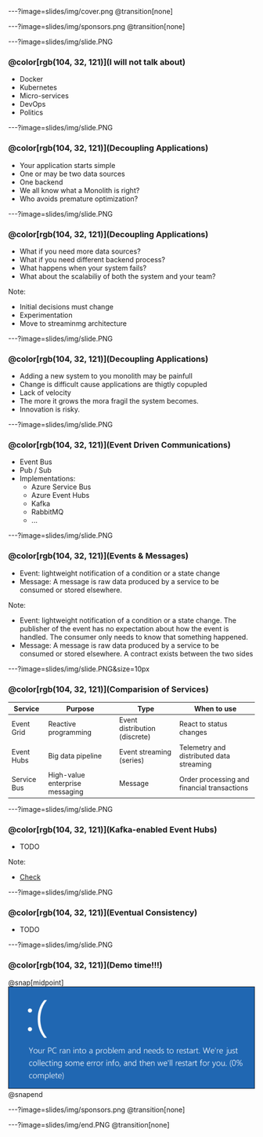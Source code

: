 ---?image=slides/img/cover.png
@transition[none]

---?image=slides/img/sponsors.png
@transition[none]

---?image=slides/img/slide.PNG

### @color[rgb(104, 32, 121)](I will not talk about)

* Docker
* Kubernetes
* Micro-services
* DevOps
* Politics

---?image=slides/img/slide.PNG

### @color[rgb(104, 32, 121)](Decoupling Applications)

* Your application starts simple
* One or may be two data sources
* One backend
* We all know what a Monolith is right?
* Who avoids premature optimization?

---?image=slides/img/slide.PNG

### @color[rgb(104, 32, 121)](Decoupling Applications)

* What if you need more data sources?
* What if you need different backend process?
* What happens when your system fails?
* What about the scalabiliy of both the system and your team?

Note:

* Initial decisions must change
* Experimentation
* Move to streaminmg architecture

---?image=slides/img/slide.PNG

### @color[rgb(104, 32, 121)](Decoupling Applications)

* Adding a new system to you monolith may be painfull
* Change is difficult cause applications are thigtly copupled
* Lack of velocity
* The more it grows the mora fragil the system becomes.
* Innovation is risky.

---?image=slides/img/slide.PNG

### @color[rgb(104, 32, 121)](Event Driven Communications)

* Event Bus
* Pub / Sub
* Implementations:
  * Azure Service Bus
  * Azure Event Hubs
  * Kafka
  * RabbitMQ
  * ...

---?image=slides/img/slide.PNG

### @color[rgb(104, 32, 121)](Events & Messages)

* Event: lightweight notification of a condition or a state change
* Message: A message is raw data produced by a service to be consumed or stored elsewhere.

Note:

* Event: lightweight notification of a condition or a state change. The publisher of the event has no expectation about how the event is handled. The consumer only needs to know that something happened.
* Message: A message is raw data produced by a service to be consumed or stored elsewhere. A contract exists between the two sides

---?image=slides/img/slide.PNG&size=10px

### @color[rgb(104, 32, 121)](Comparision of Services)

| Service | Purpose | Type | When to use |
| ------- | ------- | ---- | ----------- |
| Event Grid | Reactive programming | Event distribution (discrete) | React to status changes |
| Event Hubs | Big data pipeline | Event streaming (series) | Telemetry and distributed data streaming |
| Service Bus | High-value enterprise messaging | Message | Order processing and financial transactions |

---?image=slides/img/slide.PNG

### @color[rgb(104, 32, 121)](Kafka-enabled Event Hubs)

* TODO

Note:

* [Check](https://docs.microsoft.com/en-us/azure/event-hubs/event-hubs-for-kafka-ecosystem-overview)

---?image=slides/img/slide.PNG

### @color[rgb(104, 32, 121)](Eventual Consistency)

* TODO

---?image=slides/img/slide.PNG

### @color[rgb(104, 32, 121)](Demo time!!!)

@snap[midpoint]
![BSOD](slides/img/bsod.png)
@snapend

---?image=slides/img/sponsors.png
@transition[none]

---?image=slides/img/end.PNG
@transition[none]